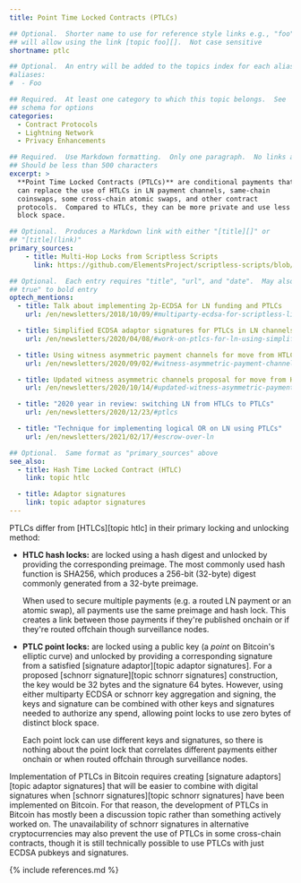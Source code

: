 ```yaml
---
title: Point Time Locked Contracts (PTLCs)

## Optional.  Shorter name to use for reference style links e.g., "foo"
## will allow using the link [topic foo][].  Not case sensitive
shortname: ptlc

## Optional.  An entry will be added to the topics index for each alias
#aliases:
#  - Foo

## Required.  At least one category to which this topic belongs.  See
## schema for options
categories:
  - Contract Protocols
  - Lightning Network
  - Privacy Enhancements

## Required.  Use Markdown formatting.  Only one paragraph.  No links allowed.
## Should be less than 500 characters
excerpt: >
  **Point Time Locked Contracts (PTLCs)** are conditional payments that
  can replace the use of HTLCs in LN payment channels, same-chain
  coinswaps, some cross-chain atomic swaps, and other contract
  protocols.  Compared to HTLCs, they can be more private and use less
  block space.

## Optional.  Produces a Markdown link with either "[title][]" or
## "[title](link)"
primary_sources:
    - title: Multi-Hop Locks from Scriptless Scripts
      link: https://github.com/ElementsProject/scriptless-scripts/blob/master/md/multi-hop-locks.md

## Optional.  Each entry requires "title", "url", and "date".  May also use "feature:
## true" to bold entry
optech_mentions:
  - title: Talk about implementing 2p-ECDSA for LN funding and PTLCs
    url: /en/newsletters/2018/10/09/#multiparty-ecdsa-for-scriptless-lightning-network-payment-channels

  - title: Simplified ECDSA adaptor signatures for PTLCs in LN channels
    url: /en/newsletters/2020/04/08/#work-on-ptlcs-for-ln-using-simplified-ecdsa-adaptor-signatures

  - title: Using witness asymmetric payment channels for move from HTLCs to PTLCs
    url: /en/newsletters/2020/09/02/#witness-asymmetric-payment-channels

  - title: Updated witness asymmetric channels proposal for move from HTLCs to PTLCs
    url: /en/newsletters/2020/10/14/#updated-witness-asymmetric-payment-channel-proposal

  - title: "2020 year in review: switching LN from HTLCs to PTLCs"
    url: /en/newsletters/2020/12/23/#ptlcs

  - title: "Technique for implementing logical OR on LN using PTLCs"
    url: /en/newsletters/2021/02/17/#escrow-over-ln

## Optional.  Same format as "primary_sources" above
see_also:
  - title: Hash Time Locked Contract (HTLC)
    link: topic htlc

  - title: Adaptor signatures
    link: topic adaptor signatures
---
```

PTLCs differ from [HTLCs][topic htlc] in their primary locking and
unlocking method:

- **HTLC hash locks:** are locked using a hash digest and unlocked by
  providing the corresponding preimage.  The most commonly used hash function is
  SHA256, which produces a 256-bit (32-byte) digest commonly generated
  from a 32-byte preimage.

    When used to secure multiple payments (e.g. a routed LN payment or
    an atomic swap), all payments use the same preimage and hash lock.
    This creates a link between those payments if they're published
    onchain or if they're routed offchain though surveillance nodes.

- **PTLC point locks:** are locked using a public key (a *point* on
  Bitcoin's elliptic curve) and unlocked by providing a corresponding
  signature from a satisfied [signature adaptor][topic adaptor
  signatures].  For a proposed [schnorr signature][topic schnorr
  signatures] construction, the key would be 32 bytes and the signature
  64 bytes.  However, using either multiparty ECDSA or schnorr key
  aggregation and signing, the keys and signature can be combined
  with other keys and signatures needed to authorize any spend,
  allowing point locks to use zero bytes of distinct block space.

    Each point lock can use different keys and signatures, so there is
    nothing about the point lock that correlates different payments
    either onchain or when routed offchain through surveillance nodes.

Implementation of PTLCs in Bitcoin requires creating [signature
adaptors][topic adaptor signatures] that will be easier to combine
with digital signatures when [schnorr signatures][topic schnorr
signatures] have been implemented on Bitcoin.  For that reason, the
development of PTLCs in Bitcoin has mostly been a discussion topic
rather than something actively worked on.  The unavailability of
schnorr signatures in alternative cryptocurrencies may also prevent
the use of PTLCs in some cross-chain contracts, though it is still
technically possible to use PTLCs with just ECDSA pubkeys and
signatures.

{% include references.md %}
